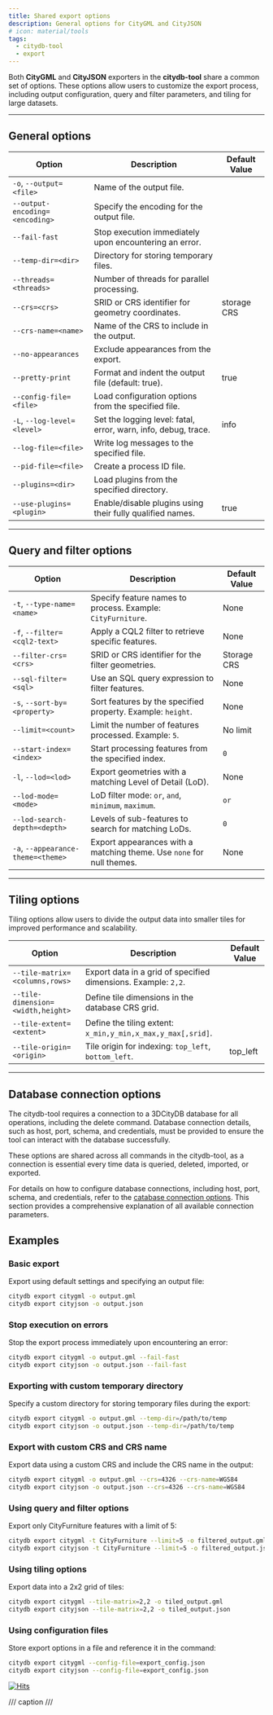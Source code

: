 ```yaml
---
title: Shared export options
description: General options for CityGML and CityJSON
# icon: material/tools
tags:
  - citydb-tool
  - export
---
```


Both **CityGML** and **CityJSON** exporters in the **citydb-tool** share a common set of options.
These options allow users to customize the export process, including output configuration, query and
filter parameters, and tiling for large datasets.

---

## General options

| Option                        | Description                                              | Default Value |
|-------------------------------|----------------------------------------------------------|---------------|
| `-o`, `--output=<file>`       | Name of the output file.                                 |               |
| `--output-encoding=<encoding>`| Specify the encoding for the output file.                |               |
| `--fail-fast`                 | Stop execution immediately upon encountering an error.  |               |
| `--temp-dir=<dir>`            | Directory for storing temporary files.                  |               |
| `--threads=<threads>`         | Number of threads for parallel processing.              |               |
| `--crs=<crs>`                 | SRID or CRS identifier for geometry coordinates.         | storage CRS   |
| `--crs-name=<name>`           | Name of the CRS to include in the output.               |               |
| `--no-appearances`            | Exclude appearances from the export.                    |               |
| `--pretty-print`              | Format and indent the output file (default: true).      | true          |
| `--config-file=<file>`        | Load configuration options from the specified file.     |               |
| `-L`, `--log-level=<level>`   | Set the logging level: fatal, error, warn, info, debug, trace. | info      |
| `--log-file=<file>`           | Write log messages to the specified file.               |               |
| `--pid-file=<file>`           | Create a process ID file.                               |               |
| `--plugins=<dir>`             | Load plugins from the specified directory.              |               |
| `--use-plugins=<plugin>`      | Enable/disable plugins using their fully qualified names. | true          |

---

## Query and filter options

| Option                        | Description                                              | Default Value      |
|-------------------------------|----------------------------------------------------------|--------------------|
| `-t`, `--type-name=<name>`    | Specify feature names to process. Example: `CityFurniture`. | None               |
| `-f`, `--filter=<cql2-text>`  | Apply a CQL2 filter to retrieve specific features.       | None               |
| `--filter-crs=<crs>`          | SRID or CRS identifier for the filter geometries.        | Storage CRS        |
| `--sql-filter=<sql>`          | Use an SQL query expression to filter features.          | None               |
| `-s`, `--sort-by=<property>`  | Sort features by the specified property. Example: `height`. | None               |
| `--limit=<count>`             | Limit the number of features processed. Example: `5`.    | No limit           |
| `--start-index=<index>`       | Start processing features from the specified index.      | `0`                |
| `-l`, `--lod=<lod>`           | Export geometries with a matching Level of Detail (LoD). | None               |
| `--lod-mode=<mode>`           | LoD filter mode: `or`, `and`, `minimum`, `maximum`.      | `or`               |
| `--lod-search-depth=<depth>`  | Levels of sub-features to search for matching LoDs.      | `0`                |
| `-a`, `--appearance-theme=<theme>` | Export appearances with a matching theme. Use `none` for null themes. | None               |

---

## Tiling options

Tiling options allow users to divide the output data into smaller tiles for improved performance and scalability.

| Option                          | Description                                              | Default Value |
|---------------------------------|----------------------------------------------------------|---------------|
| `--tile-matrix=<columns,rows>`  | Export data in a grid of specified dimensions. Example: `2,2`. |               |
| `--tile-dimension=<width,height>`| Define tile dimensions in the database CRS grid.         |               |
| `--tile-extent=<extent>`        | Define the tiling extent: `x_min,y_min,x_max,y_max[,srid]`. |               |
| `--tile-origin=<origin>`        | Tile origin for indexing: `top_left`, `bottom_left`. | top_left |

---

## Database connection options

The citydb-tool requires a connection to a 3DCityDB database for all operations, including the delete command.
Database connection details, such as host, port, schema, and credentials, must be provided to ensure the
tool can interact with the database successfully.

These options are shared across all commands in the citydb-tool, as a connection is essential every time data
is queried, deleted, imported, or exported.

For details on how to configure database connections, including host, port, schema, and credentials,
refer to the [catabase connection options](db-connection.md). This section provides a comprehensive explanation of
all available connection parameters.

## Examples

### Basic export

Export using default settings and specifying an output file:

```bash
citydb export citygml -o output.gml
citydb export cityjson -o output.json
```

### Stop execution on errors

Stop the export process immediately upon encountering an error:

```bash
citydb export citygml -o output.gml --fail-fast
citydb export cityjson -o output.json --fail-fast
```

### Exporting with custom temporary directory

Specify a custom directory for storing temporary files during the export:

```bash
citydb export citygml -o output.gml --temp-dir=/path/to/temp
citydb export cityjson -o output.json --temp-dir=/path/to/temp
```

### Export with custom CRS and CRS name

Export data using a custom CRS and include the CRS name in the output:

```bash
citydb export citygml -o output.gml --crs=4326 --crs-name=WGS84
citydb export cityjson -o output.json --crs=4326 --crs-name=WGS84
```

### Using query and filter options

Export only CityFurniture features with a limit of 5:

```bash
citydb export citygml -t CityFurniture --limit=5 -o filtered_output.gml
citydb export cityjson -t CityFurniture --limit=5 -o filtered_output.json
```

### Using tiling options

Export data into a 2x2 grid of tiles:

```bash
citydb export citygml --tile-matrix=2,2 -o tiled_output.gml
citydb export cityjson --tile-matrix=2,2 -o tiled_output.json
```

### Using configuration files

Store export options in a file and reference it in the command:

```bash
citydb export citygml --config-file=export_config.json
citydb export cityjson --config-file=export_config.json
```

[![Hits](https://hits.seeyoufarm.com/api/count/incr/badge.svg?url=https%3A%2F%2F3dcitydb.github.io%2F3dcitydb-mkdocs%2Fcitydb-tool%2Fexport_shared_options%2F&count_bg=%2379C83D&title_bg=%23555555&icon=&icon_color=%23E7E7E7&title=Visitors&edge_flat=false)](https://hits.seeyoufarm.com/#history)

/// caption
///
